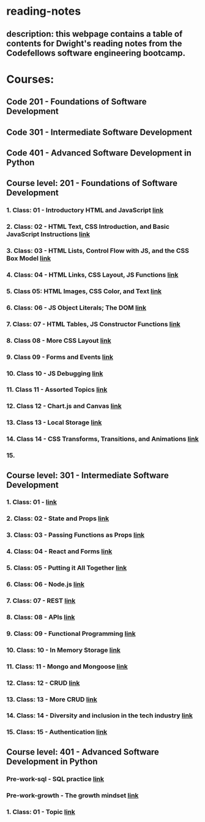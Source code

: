 # reading-notes

## description: this webpage contains a table of contents for Dwight's reading notes from the Codefellows software engineering bootcamp. 

# Courses: 
## Code 201 - Foundations of Software Development 
## Code 301 - Intermediate Software Development 
## Code 401 - Advanced Software Development in Python 

## Course level: 201 - Foundations of Software Development 

### 1. Class: 01 - Introductory HTML and JavaScript  [link](https://github.com/dlindqu3/reading-notes/blob/main/code_201_notes/class_01.md)
### 2. Class: 02 - HTML Text, CSS Introduction, and Basic JavaScript Instructions  [link](https://github.com/dlindqu3/reading-notes/blob/main/code_201_notes/class_02.md) 
### 3. Class: 03 - HTML Lists, Control Flow with JS, and the CSS Box Model [link](https://github.com/dlindqu3/reading-notes/blob/main/code_201_notes/class_03.md)
### 4. Class: 04 - HTML Links, CSS Layout, JS Functions [link](https://github.com/dlindqu3/reading-notes/blob/main/code_201_notes/class_04.md)
### 5. Class 05: HTML Images, CSS Color, and Text [link](https://github.com/dlindqu3/reading-notes/blob/main/code_201_notes/class_05.md)
### 6. Class: 06 - JS Object Literals; The DOM [link](https://github.com/dlindqu3/reading-notes/blob/main/code_201_notes/class_06.md)
### 7. Class: 07 - HTML Tables, JS Constructor Functions [link](https://github.com/dlindqu3/reading-notes/blob/main/code_201_notes/class_07.md)
### 8. Class 08 - More CSS Layout [link](https://github.com/dlindqu3/reading-notes/blob/main/code_201_notes/class_08.md)
### 9. Class 09 - Forms and Events [link](https://github.com/dlindqu3/reading-notes/blob/main/code_201_notes/class_09.md)
### 10. Class 10 - JS Debugging [link](https://github.com/dlindqu3/reading-notes/blob/main/code_201_notes/class_10.md)
### 11. Class 11 - Assorted Topics [link](https://github.com/dlindqu3/reading-notes/blob/main/code_201_notes/class_11.md)
### 12. Class 12 - Chart.js and Canvas [link](https://github.com/dlindqu3/reading-notes/blob/main/code_201_notes/class_12.md)
### 13. Class 13 - Local Storage [link](https://github.com/dlindqu3/reading-notes/blob/main/code_201_notes/class_13.md)
### 14. Class 14 - CSS Transforms, Transitions, and Animations [link](https://github.com/dlindqu3/reading-notes/blob/main/code_201_notes/class_14.md)
### 15. 

## Course level: 301 - Intermediate Software Development 
### 1. Class: 01 -   [link]()
### 2. Class: 02 - State and Props  [link](https://github.com/dlindqu3/reading-notes/blob/main/code_301_notes/class_02.md)
### 3. Class: 03 - Passing Functions as Props  [link](https://github.com/dlindqu3/reading-notes/blob/main/code_301_notes/class_03.md)
### 4. Class: 04 - React and Forms [link](https://github.com/dlindqu3/reading-notes/blob/main/code_301_notes/class_04.md)
### 5. Class: 05 - Putting it All Together [link](https://github.com/dlindqu3/reading-notes/blob/main/code_301_notes/class_05.md)
### 6. Class: 06 - Node.js [link](https://github.com/dlindqu3/reading-notes/blob/main/code_301_notes/class_06.md)
### 7. Class: 07 - REST [link](https://github.com/dlindqu3/reading-notes/blob/main/code_301_notes/class_07.md)
### 8. Class: 08 - APIs [link](https://github.com/dlindqu3/reading-notes/blob/main/code_301_notes/class_08.md)
### 9. Class: 09 - Functional Programming [link](https://github.com/dlindqu3/reading-notes/blob/main/code_301_notes/class_09.md)
### 10. Class: 10 - In Memory Storage [link](https://github.com/dlindqu3/reading-notes/blob/main/code_301_notes/class_10.md)
### 11. Class: 11 - Mongo and Mongoose [link](https://github.com/dlindqu3/reading-notes/blob/main/code_301_notes/class_11.md)
### 12. Class: 12 - CRUD [link](https://github.com/dlindqu3/reading-notes/blob/main/code_301_notes/class_12.md)
### 13. Class: 13 - More CRUD [link](https://github.com/dlindqu3/reading-notes/blob/main/code_301_notes/class_13.md)
### 14. Class: 14 - Diversity and inclusion in the tech industry [link](https://github.com/dlindqu3/reading-notes/blob/main/code_301_notes/class_14.md)
### 15. Class: 15 - Authentication [link](https://github.com/dlindqu3/reading-notes/blob/main/code_301_notes/class_15.md)

## Course level: 401 - Advanced Software Development in Python
### Pre-work-sql - SQL practice [link](https://github.com/dlindqu3/reading-notes/blob/main/code_401_notes/pre-work-sql.md)
### Pre-work-growth - The growth mindset [link](https://github.com/dlindqu3/reading-notes/blob/main/code_401_notes/pre-work-growth.md)
### 1. Class: 01 - Topic [link](https://github.com/dlindqu3/reading-notes/blob/main/code_401_notes/class_01.md)